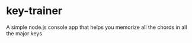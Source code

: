 # key-trainer
A simple node.js console app that helps you memorize all the chords in all the major keys
